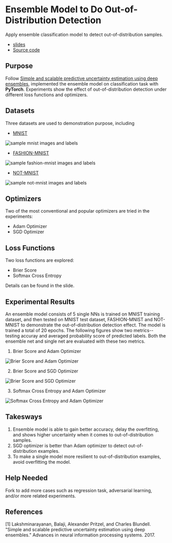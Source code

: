 # Ensemble Model to Do Out-of-Distribution Detection
Apply ensemble classification model to detect out-of-distribution samples.  
* [slides](https://github.com/liyin2015/ensemble_classification_model/blob/master/Uncertainty%20Estimation%20using%20Ensemble%20Model%20(1).pptx)
* [Source code](https://github.com/liyin2015/ensemble_classification_model/blob/master/Ensemble_model_classification-final.ipynb)

## Purpose
Follow [Simple and scalable predictive uncertainty estimation using deep ensembles](https://arxiv.org/abs/1612.01474), implemented the ensemble model on classification task with **PyTorch**. Experiments show the effect of out-of-distribution detection under different loss functions and optimizers. 

## Datasets
Three datasets are used to demonstration purpose, including
* [MNIST](https://pytorch.org/docs/stable/torchvision/datasets.html#mnist)

![sample mnist images and labels](https://github.com/liyin2015/ensemble_classification_model/blob/master/figures/mnist.png)


* [FASHION-MNIST](https://pytorch.org/docs/stable/torchvision/datasets.html#fashion-mnist)

![sample fashion-mnist images and labels](https://github.com/liyin2015/ensemble_classification_model/blob/master/figures/fashion_mnist.png)


* [NOT-MNIST](http://yaroslavvb.blogspot.com/2011/09/notmnist-dataset.html)

![sample not-mnist images and labels](https://github.com/liyin2015/ensemble_classification_model/blob/master/figures/not_mnist.png)


## Optimizers
Two of the most conventional and popular optimizers are tried in the experiments: 
* Adam Optimizer
* SGD Optimizer

## Loss Functions
Two loss functions are explored:
* Brier Score
* Softmax Cross Entropy

Details can be found in the slide.

## Experimental Results
An ensemble model consists of 5 single NNs is trained on MNIST training dataset, and then tested on MNIST test dataset, FASHION-MNIST and NOT-MNIST to demonstrate the out-of-distribution detection effect. The model is trained a total of 20 epochs. The following figures show two metrics-- testing accuray and averaged probability score of predicted labels. Both the ensemble net and single net are evaluated with these two metrics.  
1. Brier Score and Adam Optimizer

![Brier Score and Adam Optimizer](https://github.com/liyin2015/ensemble_classification_model/blob/master/figures/brier_score_adam.png)

2. Brier Score and SGD Optimizer

![Brier Score and SGD Optimizer](https://github.com/liyin2015/ensemble_classification_model/blob/master/figures/brier_score_sgd.png)

3. Softmax Cross Entropy and Adam Optimizer

![Softmax Cross Entropy and Adam Optimizer](https://github.com/liyin2015/ensemble_classification_model/blob/master/figures/softmax_cross_entropy_adam.png)


## Takesways
1. Ensemble model is able to gain better accuracy, delay the overfitting, and shows higher uncertainty when it comes to out-of-distribution samples.
2. SGD optimizer is better than Adam optimizer to detect out-of-distribution examples.
3. To make a single model more resilient to out-of-distribution examples, avoid overfitting the model.


## Help Needed
Fork to add more cases such as regression task, adversarial learning, and/or more related experiments.

## References
[1] Lakshminarayanan, Balaji, Alexander Pritzel, and Charles Blundell. "Simple and scalable predictive uncertainty estimation using deep ensembles." Advances in neural information processing systems. 2017.
